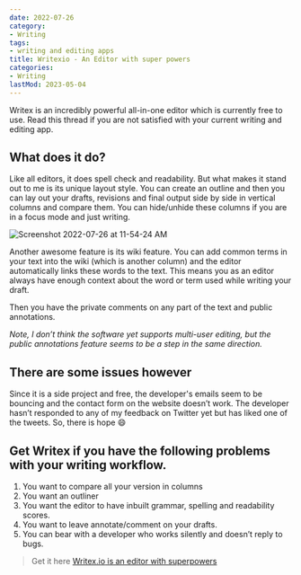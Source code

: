 ```yaml
---
date: 2022-07-26
category:
- Writing
tags:
- writing and editing apps
title: Writexio - An Editor with super powers
categories:
- Writing
lastMod: 2023-05-04
---
```

Writex is an incredibly powerful all-in-one editor which is currently free to use. Read this thread if you are not satisfied with your current writing and editing app.

## What does it do?

Like all editors, it does spell check and readability. But what makes it stand out to me is its unique layout style. You can create an outline and then you can lay out your drafts, revisions and final output side by side in vertical columns and compare them. You can hide/unhide these columns if you are in a focus mode and just writing.

![Screenshot 2022-07-26 at 11-54-24 AM](https://mataroa.blog/images/690c3526.png)

Another awesome feature is its wiki feature. You can add common terms in your text into the wiki (which is another column) and the editor automatically links these words to the text. This means you as an editor always have enough context about the word or term used while writing your draft.

Then you have the private comments on any part of the text and public annotations.

*Note, I don’t think the software yet supports multi-user editing, but the public annotations feature seems to be a step in the same direction.*

## There are some issues however

Since it is a side project and free, the developer's emails seem to be bouncing and the contact form on the website doesn’t work. The developer hasn’t responded to any of my feedback on Twitter yet but has liked one of the tweets. So, there is hope 😄

## Get Writex if you have the following problems with your writing workflow.
1. You want to compare all your version in columns
2. You want an outliner
3. You want the editor to have inbuilt grammar, spelling and readability scores.
4. You want to leave annotate/comment on your drafts.
5. You can bear with a developer who works silently and doesn’t reply to bugs.

> Get it here [Writex.io](http://writex.io/)[ is an editor with superpowers](https://writex.io/)
